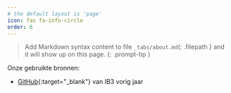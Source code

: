 ```yaml
---
# the default layout is 'page'
icon: fas fa-info-circle
order: 6       
---
```


> Add Markdown syntax content to file `_tabs/about.md`{: .filepath } and it will show up on this page.
{: .prompt-tip }

Onze gebruikte bronnen:
- [GitHub](https://verticalfarmib3.github.io/){:target="_blank"} van IB3 vorig jaar

<!-- Wat is de bedoeling van deze tab? Is dit enkel een voorbeeld?-->
<!-- Nee hier komen alle gebruikte bronnen-->
